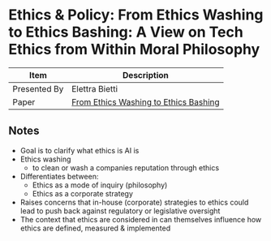 # Ethics & Policy: From Ethics Washing to Ethics Bashing: A View on Tech Ethics from Within Moral Philosophy

| Item | Description |
| --- | --- | 
| Presented By | Elettra Bietti |
| Paper | [From Ethics Washing to Ethics Bashing ](https://dl.acm.org/doi/pdf/10.1145/3351095.3372860?download=true) |



## Notes

- Goal is to clarify what ethics is AI is
- Ethics washing
    - to clean or wash a companies reputation through ethics
- Differentiates between:
    - Ethics as a mode of inquiry (philosophy)
    - Ethics as a corporate strategy
- Raises concerns that in-house (corporate) strategies to ethics could lead to push back against regulatory or legislative oversight
- The context that ethics are considered in can themselves influence how ethics are defined, measured & implemented